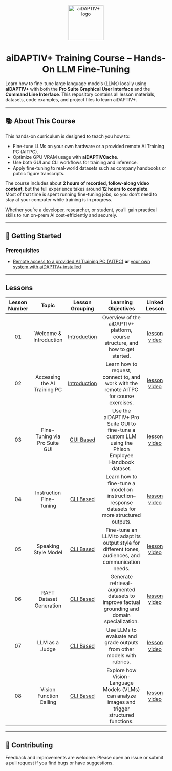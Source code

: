 <div align="center">

<a href="https://www.phison.com/en/aidaptiv-plus-ai-data-storage-solution"><picture>
    <source media="(prefers-color-scheme: dark)" srcset="https://github.com/atp224/aiDAPTIV-Training-Course/blob/e7303bc3326fa84a07add8e6bc9ba384f3a53431/assets/dark_logo.png">
    <source media="(prefers-color-scheme: light)" srcset="https://github.com/atp224/aiDAPTIV-Training-Course/blob/e7303bc3326fa84a07add8e6bc9ba384f3a53431/assets/light_logo.png">
    <img alt="aiDAPTIV+ logo" src="https://github.com/atp224/aiDAPTIVTestPage/blob/main/assets/aiDAPTIV_logo.jpg?raw=true" height="110" style="max-width: 100%;">
  </picture></a>

# aiDAPTIV+ Training Course – Hands-On LLM Fine-Tuning

</div>

Learn how to fine-tune large language models (LLMs) locally using **aiDAPTIV+** with both the **Pro Suite Graphical User Interface** and the **Command Line Interface**. This repository contains all lesson materials, datasets, code examples, and project files to learn aiDAPTIV+.

---

## 📚 About This Course
This hands-on curriculum is designed to teach you how to:
- Fine-tune LLMs on your own hardware or a provided remote AI Training PC (AITPC).
- Optimize GPU VRAM usage with **aiDAPTIVCache**.
- Use both GUI and CLI workflows for training and inference.
- Apply fine-tuning to real-world datasets such as company handbooks or public figure transcripts.

The course includes about **2 hours of recorded, follow-along video content**, but the full experience takes around **12 hours to complete**.  
Most of that time is spent running fine-tuning jobs, so you don’t need to stay at your computer while training is in progress.  

Whether you’re a developer, researcher, or student, you’ll gain practical skills to run on-prem AI cost-efficiently and securely.

---

## 🚀 Getting Started

### Prerequisites
- [Remote access to a provided AI Training PC  (AITPC)](https://docs.google.com/forms/d/e/1FAIpQLSd1KLGisv-xU9KIc8ZPQBIBEfbS1VCW16qxCCXe-5_ZGfcgxg/viewform) **or** [your own system with aiDAPTIV+ installed](https://github.com/atp224/aiDAPTIVTestPage/tree/main/Page_Sections/Installation) 

---

## Lessons

| Lesson Number | Topic | Lesson Grouping | Learning Objectives | Linked Lesson |
| :-----------: | :------------------------------: | :--------------------------------------------: | :-----------------------------------------------------------------------------------------------------------------------------------: | :----------------------------------------------------------: |
| 01 | Welcome & Introduction | [Introduction](1-Introduction/README.md) | Overview of the aiDAPTIV+ platform, course structure, and how to get started. | [lesson](1-Introduction/01-welcome/README.md) [video](https://youtu.be/OtenwmjlDFs) |
| 02 | Accessing the AI Training PC | [Introduction](1-Introduction/README.md) | Learn how to request, connect to, and work with the remote AITPC for course exercises. | [lesson](1-Introduction/02-accessing-the-AI-Training-PC/README.md) [video](https://youtu.be/_Kw96F9KpUA) |
| 03 | Fine-Tuning via Pro Suite GUI | [GUI Based](2-GUI-Based/README.md) | Use the aiDAPTIV+ Pro Suite GUI to fine-tune a custom LLM using the Phison Employee Handbook dataset. | [lesson](2-GUI-Based/03-fine-tune/README.md) [video](https://youtu.be/Jx49jcx89-s) |
| 04 | Instruction Fine-Tuning | [CLI Based](3-CLI-Based/README.md) | Learn how to fine-tune a model on instruction–response datasets for more structured outputs. | [lesson](3-CLI-Based/04-instruction-fine-tuning/README.md) [video](https://youtu.be/V8rnWQiKf7M) |
| 05 | Speaking Style Model | [CLI Based](3-CLI-Based/README.md) | Fine-tune an LLM to adapt its output style for different tones, audiences, and communication needs. | [lesson](3-CLI-Based/05-speaking-style-model/README.md) [video](https://youtu.be/19KcrjIKhzM) |
| 06 | RAFT Dataset Generation | [CLI Based](3-CLI-Based/README.md) | Generate retrieval-augmented datasets to improve factual grounding and domain specialization. | [lesson](3-CLI-Based/06-RAFT-Dataset-Generation/README.md) [video](https://youtu.be/Q3e-Q05ccJ8) |
| 07 | LLM as a Judge | [CLI Based](3-CLI-Based/README.md) | Use LLMs to evaluate and grade outputs from other models with rubrics. | [lesson](3-CLI-Based/07-LLM-as-a-judge/README.md) [video](https://youtu.be/YnrOuSRJum8) |
| 08 | Vision Function Calling | [CLI Based](3-CLI-Based/README.md) | Explore how Vision-Language Models (VLMs) can analyze images and trigger structured functions. | [lesson](3-CLI-Based/08-vision-function-calling-model/README.md) [video]() |




---

## 🤝 Contributing
Feedback and improvements are welcome. Please open an issue or submit a pull request if you find bugs or have suggestions.


